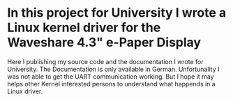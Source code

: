 # In this project for University I wrote a Linux kernel driver for the Waveshare 4.3" e-Paper Display 

Here I publishing my source code and the documentation I wrote for University. The Documentation is only available in German.
Unfortunality I was not able to get the UART communication working. 
But I hope it may helps other Kernel interested persons to understand what happends in a Linux driver.
